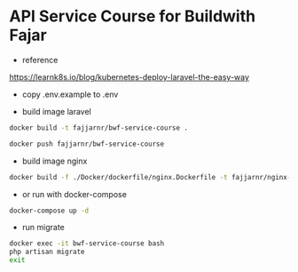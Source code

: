 # API Service Course for Buildwith Fajar

- reference

<https://learnk8s.io/blog/kubernetes-deploy-laravel-the-easy-way>

- copy .env.example to .env

- build image laravel

```sh
docker build -t fajjarnr/bwf-service-course .

docker push fajjarnr/bwf-service-course
```

- build image nginx

```sh
docker build -f ./Docker/dockerfile/nginx.Dockerfile -t fajjarnr/nginx-service-user .
```

- or run with docker-compose

```sh
docker-compose up -d
```

- run migrate

```sh
docker exec -it bwf-service-course bash
php artisan migrate
exit
```
